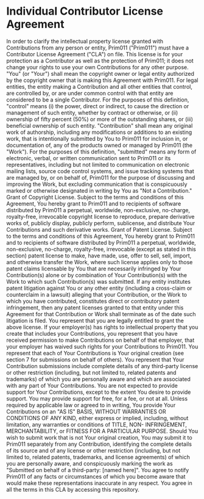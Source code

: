 # Individual Contributor License Agreement

In order to clarify the intellectual property license granted with Contributions from any person or entity, Prim011 ("Prim011") must have a Contributor License Agreement ("CLA") on file. This license is for your protection as a Contributor as well as the protection of Prim011; it does not change your rights to use your own Contributions for any other purpose.
"You" (or "Your") shall mean the copyright owner or legal entity authorized by the copyright owner that is making this Agreement with Prim011. For legal entities, the entity making a Contribution and all other entities that control, are controlled by, or are under common control with that entity are considered to be a single Contributor. For the purposes of this definition, "control" means (i) the power, direct or indirect, to cause the direction or management of such entity, whether by contract or otherwise, or (ii) ownership of fifty percent (50%) or more of the outstanding shares, or (iii) beneficial ownership of such entity.
"Contribution" shall mean any original work of authorship, including any modifications or additions to an existing work, that is intentionally submitted by You to Prim011 for inclusion in, or documentation of, any of the products owned or managed by Prim011 (the "Work"). For the purposes of this definition, "submitted" means any form of electronic, verbal, or written communication sent to Prim011 or its representatives, including but not limited to communication on electronic mailing lists, source code control systems, and issue tracking systems that are managed by, or on behalf of, Prim011 for the purpose of discussing and improving the Work, but excluding communication that is conspicuously marked or otherwise designated in writing by You as "Not a Contribution."
Grant of Copyright License. Subject to the terms and conditions of this Agreement, You hereby grant to Prim011 and to recipients of software distributed by Prim011 a perpetual, worldwide, non-exclusive, no-charge, royalty-free, irrevocable copyright license to reproduce, prepare derivative works of, publicly display, publicly perform, sublicense, and distribute Your Contributions and such derivative works.
Grant of Patent License. Subject to the terms and conditions of this Agreement, You hereby grant to Prim011 and to recipients of software distributed by Prim011 a perpetual, worldwide, non-exclusive, no-charge, royalty-free, irrevocable (except as stated in this section) patent license to make, have made, use, offer to sell, sell, import, and otherwise transfer the Work, where such license applies only to those patent claims licensable by You that are necessarily infringed by Your Contribution(s) alone or by combination of Your Contribution(s) with the Work to which such Contribution(s) was submitted. If any entity institutes patent litigation against You or any other entity (including a cross-claim or counterclaim in a lawsuit) alleging that your Contribution, or the Work to which you have contributed, constitutes direct or contributory patent infringement, then any patent licenses granted to that entity under this Agreement for that Contribution or Work shall terminate as of the date such litigation is filed.
You represent that you are legally entitled to grant the above license. If your employer(s) has rights to intellectual property that you create that includes your Contributions, you represent that you have received permission to make Contributions on behalf of that employer, that your employer has waived such rights for your Contributions to Prim011.
You represent that each of Your Contributions is Your original creation (see section 7 for submissions on behalf of others). You represent that Your Contribution submissions include complete details of any third-party license or other restriction (including, but not limited to, related patents and trademarks) of which you are personally aware and which are associated with any part of Your Contributions.
You are not expected to provide support for Your Contributions, except to the extent You desire to provide support. You may provide support for free, for a fee, or not at all. Unless required by applicable law or agreed to in writing, You provide Your Contributions on an "AS IS" BASIS, WITHOUT WARRANTIES OR CONDITIONS OF ANY KIND, either express or implied, including, without limitation, any warranties or conditions of TITLE, NON- INFRINGEMENT, MERCHANTABILITY, or FITNESS FOR A PARTICULAR PURPOSE.
Should You wish to submit work that is not Your original creation, You may submit it to Prim011 separately from any Contribution, identifying the complete details of its source and of any license or other restriction (including, but not limited to, related patents, trademarks, and license agreements) of which you are personally aware, and conspicuously marking the work as "Submitted on behalf of a third-party: [named here]".
You agree to notify Prim011 of any facts or circumstances of which you become aware that would make these representations inaccurate in any respect.
You agree in all the terms in this CLA by accessing this repository.
